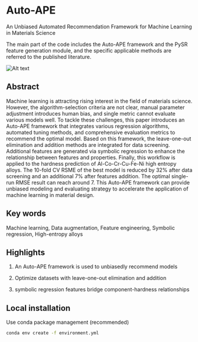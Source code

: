 # Auto-APE
An Unbiased Automated Recommendation Framework for Machine Learning in Materials Science

The main part of the code includes the Auto-APE framework and the PySR feature generation module, and the specific applicable methods are referred to the published literature.

![Alt text](image.png)

## Abstract

Machine learning is attracting rising interest in the field of materials science. However, the algorithm-selection criteria are not clear, manual parameter adjustment introduces human bias, and single metric cannot evaluate various models well. To tackle these challenges, this paper introduces an Auto-APE framework that integrates various regression algorithms, automated tuning methods, and comprehensive evaluation metrics to recommend the optimal model. Based on this framework, the leave-one-out elimination and addition methods are integrated for data screening. Additional features are generated via symbolic regression to enhance the relationship between features and properties. Finally, this workflow is applied to the hardness prediction of Al-Co-Cr-Cu-Fe-Ni high entropy alloys. The 10-fold CV RSME of the best model is reduced by 32% after data screening and an additional 7% after features addition. The optimal single-run RMSE result can reach around 7. This Auto-APE framework can provide unbiased modeling and evaluating strategy to accelerate the application of machine learning in material design.

## Key words

Machine learning, Data augmentation, Feature engineering, Symbolic regression, High-entropy alloys

## Highlights

1.	An Auto-APE framework is used to unbiasedly recommend models

2.	Optimize datasets with leave-one-out elimination and addition

3.	symbolic regression features bridge component-hardness relationships

## Local installation

Use conda package management (recommended)

```bash
conda env create -f environment.yml
```